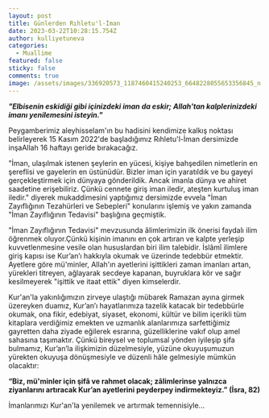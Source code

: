 ```yaml
---
layout: post
title: Günlerden Rıhletu'l-İman
date: 2023-03-22T10:28:15.754Z
author: kulliyetuneva
categories:
  - Muallime
featured: false
sticky: false
comments: true
image: /assets/images/336920573_1187460415240253_6648228055653356845_n.jpg
---
```

***"Elbisenin eskidiği gibi içinizdeki iman da eskir; Allah'tan kalplerinizdeki imanı yenilemesini isteyin."***



Peygamberimiz aleyhisselam'ın bu hadisini kendimize kalkış noktası belirleyerek 15 Kasım 2022'de başladığımız Rıhletu'l-İman dersimizde inşaAllah 16 haftayı geride bırakacağız.



"İman, ulaşılmak istenen şeylerin en yücesi, kişiye bahşedilen nimetlerin en şereflisi ve gayelerin en üstünüdür. Bizler iman için yaratıldık ve bu gayeyi gerçekleştirmek için dünyaya gönderildik. Ancak imanla dünya ve ahiret saadetine erişebiliriz. Çünkü cennete giriş iman iledir, ateşten kurtuluş iman iledir." diyerek mukaddimesini yaptığımız dersimizde evvela "İman Zayıflığının Tezahürleri ve Sebepleri" konularını işlemiş ve yakın zamanda "İman Zayıflığının Tedavisi" başlığına geçmiştik.



"İman Zayıflığının Tedavisi" mevzusunda âlimlerimizin ilk önerisi faydalı ilim öğrenmek oluyor.Çünkü kişinin imanını en çok artıran ve kalpte yerleşip kuvvetlenmesine vesile olan hususlardan biri ilim talebidir. İslâmî ilimlere giriş kapısı ise Kur’an’ı hakkıyla okumak ve üzerinde tedebbür etmektir. Ayetlere göre mü'minler, Allah'ın ayetlerini işittikleri zaman imanları artan, yürekleri titreyen, ağlayarak secdeye kapanan, buyruklara kör ve sağır kesilmeyerek "işittik ve itaat ettik" diyen kimselerdir.



Kur'an'la yakınlığımızın zirveye ulaştığı mübarek Ramazan ayına girmek üzereyken duamız, Kur’an’ı hayatlarımıza tazelik katacak bir tedebbürle okumak, ona fikir, edebiyat, siyaset, ekonomi, kültür ve bilim içerikli tüm kitaplara verdiğimiz emekten ve uzmanlık alanlarımıza sarfettiğimiz gayretten daha ziyade eğilerek esrarına, güzelliklerine vakıf olup amel sahasına taşımaktır. Çünkü bireysel ve toplumsal yönden iyileşip şifa bulmamız, Kur’an’la ilişkimizin düzelmesiyle, yüzüne okuyuşumuzun yürekten okuyuşa dönüşmesiyle ve düzenli hâle gelmesiyle mümkün olacaktır: 



**“Biz, mü'minler için şifâ ve rahmet olacak; zâlimlerinse yalnızca ziyanlarını artıracak Kur’an ayetlerini peyderpey indirmekteyiz.” (İsra, 82)**



İmanlarımızı Kur'an'la yenilemek ve artırmak temennisiyle...